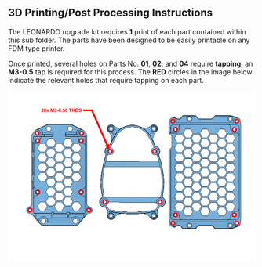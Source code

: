## 3D Printing/Post Processing Instructions



The LEONARDO upgrade kit requires **1** print of each part contained within this sub folder. The parts have been designed to be easily printable on any FDM type printer. 

Once printed, several holes on Parts No. **01**, **02**, and **04** require **tapping**, an **M3-0.5** tap is required for this process. The **RED** circles in the image below indicate the relevant holes that require tapping on each part.

![](../images/Assembly_images/Step_00.png)